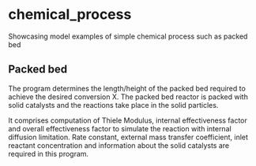 chemical_process
================
Showcasing model examples of simple chemical process such as packed bed


Packed bed
----------
The program determines the length/height of the packed bed required to achieve the desired conversion X. The packed bed reactor is packed with solid catalysts and the reactions take place in the solid particles. 

It comprises computation of Thiele Modulus, internal effectiveness factor and overall effectiveness factor to simulate the reaction with internal diffusion limitation. Rate constant, external mass transfer coefficient, inlet reactant concentration and information about the solid catalysts are required in this program.

